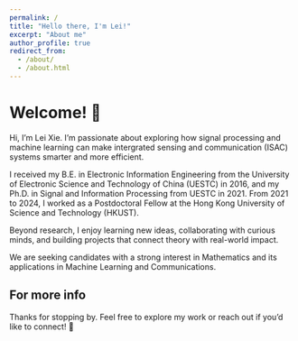 ```yaml
---
permalink: /
title: "Hello there, I'm Lei!"
excerpt: "About me"
author_profile: true
redirect_from: 
  - /about/
  - /about.html
---
```


Welcome! 👋
======

Hi, I’m Lei Xie. I’m passionate about exploring how signal processing and machine learning can make intergrated sensing and communication (ISAC) systems smarter and more efficient.

I received  my B.E. in Electronic Information Engineering from the University of Electronic Science and Technology of China (UESTC) in 2016, and my Ph.D. in Signal and Information Processing from UESTC in 2021. From 2021 to 2024, I worked as a Postdoctoral Fellow at the Hong Kong University of Science and Technology (HKUST).

Beyond research, I enjoy learning new ideas, collaborating with curious minds, and building projects that connect theory with real-world impact. 

We are seeking candidates with a strong interest in Mathematics and its applications in Machine Learning and Communications.

For more info
------

Thanks for stopping by. Feel free to explore my work or reach out if you’d like to connect! 🚀


